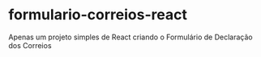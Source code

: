# formulario-correios-react
Apenas um projeto simples de React criando o Formulário de Declaração dos Correios
